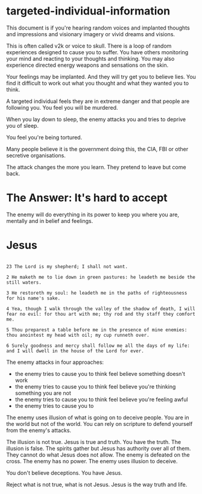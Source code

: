 # targeted-individual-information

This document is if you're hearing random voices and implanted thoughts and impressions and visionary imagery or vivid dreams and visions.

This is often called v2k or voice to skull. There is a loop of random experiences designed to cause you to suffer. You have others monitoring your mind and reacting to your thoughts and thinking. You may also experience directed energy weapons and sensations on the skin.

Your feelings may be implanted. And they will try get you to believe lies. You find it difficult to work out what you thought and what they wanted you to think.

A targeted individual feels they are in extreme danger and that people are following you. You feel you will be murdered.

When you lay down to sleep, the enemy attacks you and tries to deprive you of sleep.

You feel you're being tortured.

Many people believe it is the government doing this, the CIA, FBI or other secretive organisations.

The attack changes the more you learn. They pretend to leave but come back.

# The Answer: It's hard to accept

The enemy will do everything in its power to keep you where you are, mentally and in belief and feelings.

# Jesus

```

23 The Lord is my shepherd; I shall not want.

2 He maketh me to lie down in green pastures: he leadeth me beside the still waters.

3 He restoreth my soul: he leadeth me in the paths of righteousness for his name's sake.

4 Yea, though I walk through the valley of the shadow of death, I will fear no evil: for thou art with me; thy rod and thy staff they comfort me.

5 Thou preparest a table before me in the presence of mine enemies: thou anointest my head with oil; my cup runneth over.

6 Surely goodness and mercy shall follow me all the days of my life: and I will dwell in the house of the Lord for ever.
```

The enemy attacks in four approaches:

 * the enemy tries to cause you to think feel believe something doesn't work
 * the enemy tries to cause you to think feel believe you're thinking something you are not
 * the enemy tries to cause you to think feel believe you're feeling awful
 * the enemy tries to cause you to


The enemy uses illusion of what is going on to deceive people. You are in the world but not of the world. You can rely on scripture to defend yourself from the enemy's attacks.

The illusion is not true. Jesus is true and truth. You have the truth. The illusion is false. The spirits gather but Jesus has authority over all of them. They cannot do what Jesus does not allow. The enemy is defeated on the cross. The enemy has no power. The enemy uses illusion to deceive.

You don't believe deceptions. You have Jesus.

Reject what is not true, what is not Jesus. Jesus is the way truth and life.

